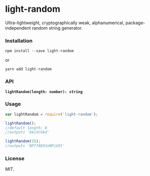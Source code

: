 # light-random

Ultra-lightweight, cryptographically weak, alphanumerical, package-independent random string generator.

### Installation

`npm install --save light-random`

or

`yarn add light-random`

### API

**`lightRandom(length: number): string`**

### Usage

```javascript
var lightRandom = require('light-random');

lightRandom();
//default length: 8
//outputs 'bkiVCGkd'

lightRandom(15);
//outputs 'NPf78EK3oNPiU3t'
```

### License

MIT.